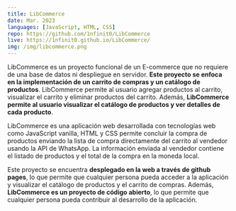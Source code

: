 ```yaml
---
title: LibCommerce
date: Mar. 2023
languages: [JavaScript, HTML, CSS]
repo: https://github.com/1nfinit0/LibCommerce
live: https://1nfinit0.github.io/LibCommerce/
img: /img/libcommerce.png
---
```


LibCommerce es un proyecto funcional de un E-commerce que no requiere de una base de datos ni despliegue en servidor. **Este proyecto se enfoca en la implementación de un carrito de compras y un catálogo de productos**. LibCommerce permite al usuario agregar productos al carrito, visualizar el carrito y eliminar productos del carrito. Además, **LibCommerce permite al usuario visualizar el catálogo de productos y ver detalles de cada producto**.

LibCommerce es una aplicación web desarrollada con tecnologías web como JavaScript vanilla, HTML y CSS permite concluir la compra de productos enviando la lista de compra directamente del carrito al vendedor usando la API de WhatsApp. La información enviada al vendedor contiene el listado de productos y el total de la compra en la moneda local.

Este proyecto se encuentra **desplegado en la web a través de github pages**, lo que permite que cualquier persona pueda acceder a la aplicación y visualizar el catálogo de productos y el carrito de compras. Además, **LibCommerce es un proyecto de código abierto**, lo que permite que cualquier persona pueda contribuir al desarrollo de la aplicación.
